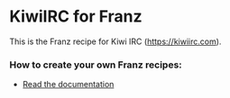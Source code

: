 # KiwiIRC for Franz
This is the Franz recipe for Kiwi IRC (https://kiwiirc.com).

### How to create your own Franz recipes:
* [Read the documentation](https://github.com/meetfranz/plugins)
